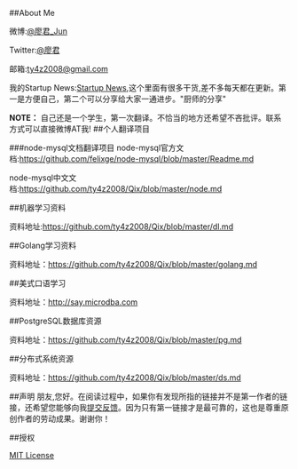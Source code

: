 

##About Me

微博:[@廖君_Jun](http://weibo.com/ty4z2008)

Twitter:[@廖君](https://twitter.com/ty4z2008)

邮箱:ty4z2008@gmail.com

我的Startup News:[Startup News](http://news.dbanotes.net/saved?id=websec),这个里面有很多干货,差不多每天都在更新。第一是方便自己，第二个可以分享给大家一通进步。"厨师的分享"

**NOTE：** 自己还是一个学生，第一次翻译。不恰当的地方还希望不吝批评。联系方式可以直接微博AT我!
##个人翻译项目

###node-mysql文档翻译项目
node-mysql官方文档:https://github.com/felixge/node-mysql/blob/master/Readme.md

node-mysql中文文档:https://github.com/ty4z2008/Qix/blob/master/node.md

##机器学习资料

资料地址:https://github.com/ty4z2008/Qix/blob/master/dl.md

##Golang学习资料

资料地址：https://github.com/ty4z2008/Qix/blob/master/golang.md


##美式口语学习

资料地址：http://say.microdba.com

##PostgreSQL数据库资源

资料地址：https://github.com/ty4z2008/Qix/blob/master/pg.md

##分布式系统资源

资料地址：https://github.com/ty4z2008/Qix/blob/master/ds.md

##声明
朋友,您好。在阅读过程中，如果你有发现所指的链接并不是第一作者的链接，还希望您能够向我[提交反馈](https://github.com/ty4z2008/Qix/issues)。因为只有第一链接才是最可靠的，这也是尊重原创作者的劳动成果。谢谢你！

##授权

[MIT License](https://github.com/ty4z2008/Qix/blob/master/License.md)
